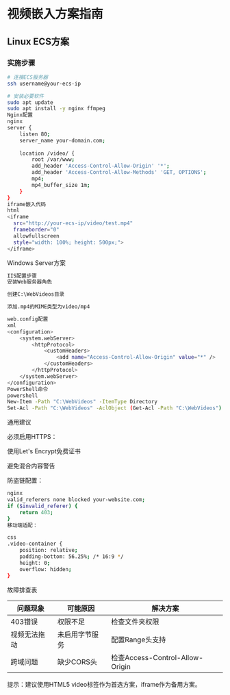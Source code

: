 
# 视频嵌入方案指南

## Linux ECS方案

### 实施步骤

```bash
# 连接ECS服务器
ssh username@your-ecs-ip

# 安装必要软件
sudo apt update
sudo apt install -y nginx ffmpeg
Nginx配置
nginx
server {
    listen 80;
    server_name your-domain.com;
    
    location /video/ {
        root /var/www;
        add_header 'Access-Control-Allow-Origin' '*';
        add_header 'Access-Control-Allow-Methods' 'GET, OPTIONS';
        mp4;
        mp4_buffer_size 1m;
    }
}
iframe嵌入代码
html
<iframe 
  src="http://your-ecs-ip/video/test.mp4"
  frameborder="0"
  allowfullscreen
  style="width: 100%; height: 500px;">
</iframe>
```
Windows Server方案
```bash
IIS配置步骤
安装Web服务器角色

创建C:\WebVideos目录

添加.mp4的MIME类型为video/mp4

web.config配置
xml
<configuration>
    <system.webServer>
        <httpProtocol>
            <customHeaders>
                <add name="Access-Control-Allow-Origin" value="*" />
            </customHeaders>
        </httpProtocol>
    </system.webServer>
</configuration>
PowerShell命令
powershell
New-Item -Path "C:\WebVideos" -ItemType Directory
Set-Acl -Path "C:\WebVideos" -AclObject (Get-Acl -Path "C:\WebVideos")
```

通用建议

必须启用HTTPS：

使用Let's Encrypt免费证书

避免混合内容警告

防盗链配置：
```bash
nginx
valid_referers none blocked your-website.com;
if ($invalid_referer) {
    return 403;
}
移动端适配：

css
.video-container {
    position: relative;
    padding-bottom: 56.25%; /* 16:9 */
    height: 0;
    overflow: hidden;
}
```
故障排查表

| 问题现象 | 可能原因 | 解决方案 |
|---------|---------|---------|
| 403错误  | 权限不足  | 检查文件夹权限  |
| 视频无法拖动  | 未启用字节服务  | 配置Range头支持  |
| 跨域问题  | 缺少CORS头  | 检查Access-Control-Allow-Origin  |
		
提示：建议使用HTML5 video标签作为首选方案，iframe作为备用方案。
